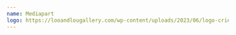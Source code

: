 ```yaml
---
name: Mediapart
logo: https://looandlougallery.com/wp-content/uploads/2023/06/logo-crieur.svg-600x381.png
---
```


